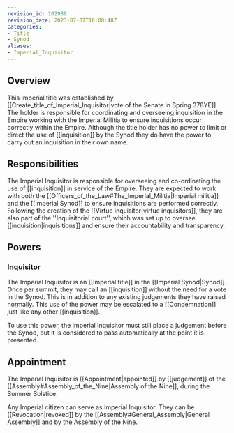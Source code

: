 ```yaml
---
revision_id: 102989
revision_date: 2023-07-07T16:08:48Z
categories:
- Title
- Synod
aliases:
- Imperial_Inquisitor
---
```



## Overview
This Imperial title was established by [[Create_title_of_Imperial_Inquisitor|vote of the Senate in Spring 378YE]]. The holder is responsible for coordinating and overseeing inquisition in the Empire working with the Imperial Militia to ensure inquisitions occur correctly within the Empire. Although the title holder has no power to limit or direct the use of [[inquisition]] by the Synod they do have the power to carry out an inquisition in their own name.

## Responsibilities
The Imperial Inquisitor is responsible for overseeing and co-ordinating the use of [[inquisition]] in service of the Empire. They are expected to work with both the [[Officers_of_the_Law#The_Imperial_Militia|Imperial militia]] and the [[Imperial Synod]] to ensure inquisitions are performed correctly. Following the creation of the [[Virtue inquisitor|virtue inquisitors]], they are also part of the ''Inquisitorial court'', which was set up to oversee [[inquisition|inquisitions]] and ensure their accountability and transparency.

## Powers
### Inquisitor
The Imperial Inquisitor is an [[Imperial title]] in the [[Imperial Synod|Synod]]. Once per summit, they may call an [[inquisition]] without the need for a vote in the Synod. This is in addition to any existing judgements they have raised normally. This use of the power may be escalated to a [[Condemnation]] just like any other [[inquisition]].

To use this power, the Imperial Inquisitor must still place a judgement before the Synod, but it is considered to pass automatically at the point it is presented.

## Appointment
The Imperial Inquisitor is [[Appointment|appointed]] by [[judgement]] of the [[Assembly#Assembly_of_the_Nine|Assembly of the Nine]], during the Summer Solstice. 

Any Imperial citizen can serve as Imperial Inquisitor. They can be [[Revocation|revoked]] by the [[Assembly#General_Assembly|General Assembly]] and by the Assembly of the Nine.


